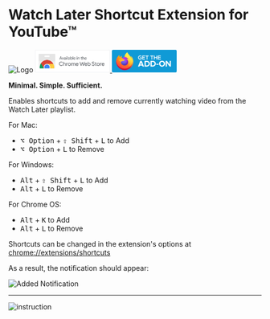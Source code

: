 # Watch Later Shortcut Extension for YouTube™
<img width="128" alt="Logo" src="https://user-images.githubusercontent.com/14346393/226183792-6337223c-b3c1-4614-bc0e-8c1e22ea73ac.png">

<a href="https://chrome.google.com/webstore/detail/watch-later-shortcut-for/dhegojkfhodaifdnkoigmdoncoonbifd">
<img height="45" alt="Get for Chrome" src="https://raw.githubusercontent.com/WorldThirteen/youtube-watch-later-shortcut-ext/assets/get_for_chrome.svg">
</a>  <a href="https://addons.mozilla.org/firefox/addon/watch-later-shortcut-youtube"><img height="45" alt="Get for Firefox" src="https://raw.githubusercontent.com/WorldThirteen/youtube-watch-later-shortcut-ext/assets/get_for_firefox.svg"></a>


**Minimal. Simple. Sufficient.**

Enables shortcuts to add and remove currently watching video from the Watch Later playlist.

For Mac:
- <kbd>⌥ Option</kbd> + <kbd>⇧ Shift</kbd> + <kbd>L</kbd> to Add
- <kbd>⌥ Option</kbd> + <kbd>L</kbd> to Remove

For Windows:
- <kbd>Alt</kbd> + <kbd>⇧ Shift</kbd> + <kbd>L</kbd> to Add
- <kbd>Alt</kbd> + <kbd>L</kbd> to Remove

For Chrome OS:
- <kbd>Alt</kbd> + <kbd>K</kbd> to Add
- <kbd>Alt</kbd> + <kbd>L</kbd> to Remove

Shortcuts can be changed in the extension's options at [chrome://extensions/shortcuts](chrome://extensions/shortcuts)

As a result, the notification should appear:

![Added Notification](https://user-images.githubusercontent.com/14346393/226183652-c5b87cd9-b5b9-4908-993f-911bb4dfdba8.png)

----

<img alt="instruction" src="https://github.com/WorldThirteen/youtube-watch-later-shortcut-ext/assets/14346393/19b52d9d-9a01-469f-ab50-861871f66d2a">
